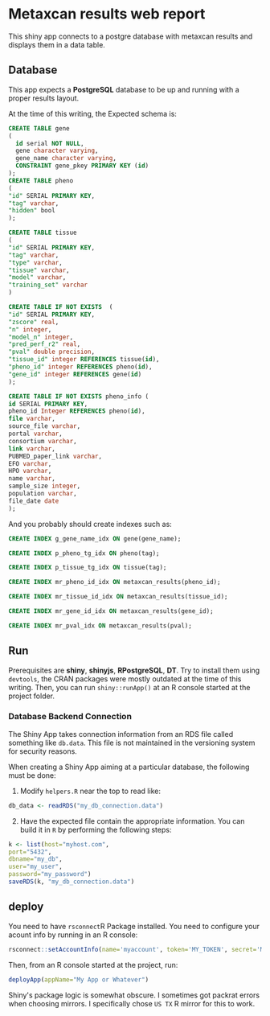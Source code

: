 # Metaxcan results web report

This shiny app connects to a postgre database with metaxcan results and displays them in a data table.

## Database 

This app expects a **PostgreSQL** database to be up and running with a proper results layout.

At the time of this writing, the Expected schema is:

```SQL
CREATE TABLE gene
(
  id serial NOT NULL,
  gene character varying,
  gene_name character varying,
  CONSTRAINT gene_pkey PRIMARY KEY (id)
);
CREATE TABLE pheno
(
"id" SERIAL PRIMARY KEY,
"tag" varchar,
"hidden" bool
);

CREATE TABLE tissue
(
"id" SERIAL PRIMARY KEY,
"tag" varchar,
"type" varchar,
"tissue" varchar,
"model" varchar,
"training_set" varchar
)

CREATE TABLE IF NOT EXISTS  (
"id" SERIAL PRIMARY KEY,
"zscore" real,
"n" integer,
"model_n" integer,
"pred_perf_r2" real,
"pval" double precision,
"tissue_id" integer REFERENCES tissue(id),
"pheno_id" integer REFERENCES pheno(id),
"gene_id" integer REFERENCES gene(id)
);

CREATE TABLE IF NOT EXISTS pheno_info (
id SERIAL PRIMARY KEY,
pheno_id Integer REFERENCES pheno(id),
file varchar,
source_file varchar,
portal varchar,
consortium varchar,
link varchar,
PUBMED_paper_link varchar,
EFO varchar,
HPO varchar,
name varchar,
sample_size integer,
population varchar,
file_date date
);
```

And you probably should create indexes such as:

```SQL
CREATE INDEX g_gene_name_idx ON gene(gene_name);

CREATE INDEX p_pheno_tg_idx ON pheno(tag);

CREATE INDEX p_tissue_tg_idx ON tissue(tag);

CREATE INDEX mr_pheno_id_idx ON metaxcan_results(pheno_id);

CREATE INDEX mr_tissue_id_idx ON metaxcan_results(tissue_id);

CREATE INDEX mr_gene_id_idx ON metaxcan_results(gene_id);

CREATE INDEX mr_pval_idx ON metaxcan_results(pval);
```

## Run

Prerequisites are **shiny**, **shinyjs**, **RPostgreSQL**, **DT**. Try to install them using `devtools`,
the CRAN packages were mostly outdated at the time of this writing.
Then, you can run `shiny::runApp()` at an R console started at the project folder.

### Database Backend Connection

The Shiny App takes connection information from an RDS file called something like `db.data`. This file is not maintained in the versioning system for security reasons.

When creating a Shiny App aiming at a particular database, the following must be done:

1) Modify `helpers.R` near the top to read like:
```R
db_data <- readRDS("my_db_connection.data")
```
2) Have the expected file contain the appropriate information. You can build it in `R` by performing the following steps:
```R
k <- list(host="myhost.com",
port="5432",
dbname="my_db",
user="my_user",
password="my_password")
saveRDS(k, "my_db_connection.data")
```


## deploy

You need to have `rsconnect`R Package installed. You need to configure your acount info by running in an R console:

```R
rsconnect::setAccountInfo(name='myaccount', token='MY_TOKEN', secret='MY_SECRET')
```

Then, from an R console started at the project, run: 
```R
deployApp(appName="My App or Whatever")
```
Shiny's package logic is somewhat obscure. I sometimes got packrat errors when choosing mirrors. I specifically chose `US TX` R mirror for this to work.

